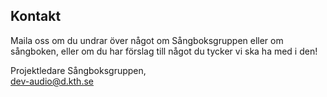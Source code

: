 ## Kontakt

Maila oss om du undrar över något om Sångboksgruppen eller om sångboken, eller om du har förslag till något du tycker vi ska ha med i den!

Projektledare Sångboksgruppen, <br>
dev-audio@d.kth.se <br>
